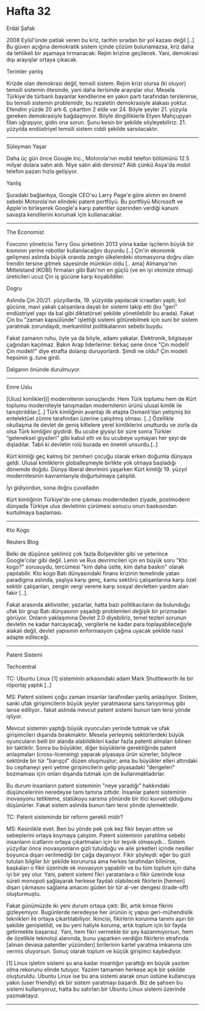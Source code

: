 # Hafta 32

Erdal Şafak

2008 Eylül'ünde patlak veren bu kriz, tarihin sıradan bir yol kazası
değil [..] Bu güven açığına demokratik sistem içinde çözüm
bulunamazsa, kriz daha da tehlikeli bir aşamaya tırmanacak: Rejim
krizine geçilecek. Yani, demokrasi dışı arayışlar ortaya çıkacak.

Terimler yanlış

Krizde olan demokrasi değil, temsili sistem. Rejim krizi olursa (ki
oluyor) temsili sistemin ötesinde, yani daha ilerisinde arayışlar
olur. Mesela Türkiye'de türbanlı bayanlar kendilerine en yakın parti
tarafından terslenirse, bu temsili sistemin problemidir, bu rezaletin
demokrasiyle alakası yoktur. Efendim yüzde 20 artı 6, çıkarttım 2 elde
var 24. Böyle şeyler 21. yüzyıla gereken demokrasiyle
bağdaşmıyor. Böyle dingilliklerle Etyen Mahçupyan filan uğraşıyor,
gidin ona sorun. Şunu kesin bir şekilde söyleyebiliriz: 21. yüzyılda
endüstriyel temsili sistem ciddi şekilde sarsılacaktır.

---

Süleyman Yaşar

Daha üç gün önce Google Inc., Motorola'nın mobil telefon bölümünü 12.5
milyar dolara satın aldı. Niye satın aldı dersiniz? Aldı çünkü Asya'da
mobil telefon pazarı hızla gelişiyor.

Yanlış

Şuradaki bağlantıya, Google CEO'su Larry Page'e göre alımın en önemli
sebebi Motorola'nın elindeki patent portföyü. Bu portföyü Microsoft ve
Apple'ın birleşerek Google'a karşı patentler üzerinden verdiği kanuni
savaşta kendilerini korumak için kullanacaklar.

---

The Economist

Foxconn yöneticisi Terry Gou şirketinin 2013 yılına kadar işçilerin
büyük bir kısmının yerine robotlar kullanılacağını duyurdu [..] Çin'in
ekonomik gelişmesi aslında büyük oranda zengin ülkelerdeki otomasyona
doğru olan trendin tersine gitmek sayesinde mümkün oldu [.. ama]
Almanya'nın Mittelstand (KOBİ) firmaları gibi Batı'nın en güçlü (ve en
iyi otomize olmuş) üreticileri ucuz Çin iş gücüne karşı koyabildiler.

Dogru

Aslında Çin 20/21. yüzyıllarda, 19. yüzyılda yapılacak icraatları
yaptı, kol gücüne, mavi yakalı çalışanlara dayalı bir sistemi takip
etti (bu "geri" endüstriyel yapı da bal gibi diktatörsel şekilde
yönetilebilir bu arada). Fakat Çin bu "zaman kapsülünde" işlettiği
sistemi götürebilmek için suni bir sistem yaratmak zorundaydı,
merkantilist politikalarının sebebi buydu.

Fakat zamanın ruhu, öyle ya da böyle, adamı yakalar. Elektronik,
bilgisayar çağından kaçılmaz. Bakın Arap liderlerine: birkaç sene önce
"Çin modeli! Çin modeli!" diye etrafta dolanıp duruyorlardı. Şimdi ne
oldu? Çin modeli hepsinin g..tune girdi.

Dalganın önünde durulmuyor.

---

Emre Uslu

[Ulus] kimlikler[i] modernitenin sonuçlarıdır. Hem Türk toplumu hem de
Kürt toplumu moderniteyle tanışmadan modernitenin ürünü ulusal kimlik
ile tanıştırıldılar.[..] Türk kimliğinin avantajı ilk etapta
Osmanlı’dan yetişmiş bir entelektüel zümre tarafından üzerine
çalışılmış olması. [..] Özellikle okullaşma ile devlet de geniş
kitlelere yerel kimliklerini unutturdu ve zorla da olsa Türk kimliğini
giydirdi. Bu ucube giysiyi bir süre sonra Türkler “geleneksel
giysileri” gibi kabul etti ve bu ucubeye uymayan her şeyi de
dışladılar. Tabii ki devletin rolü burada en önemli unsurdu.[..]

Kürt kimliği geç kalmış bir zemheri çocuğu olarak erken doğumla
dünyaya geldi. Ulusal kimliklerin globalleşmeyle birlikte yok olmaya
başladığı dönemde doğdu. Dünya liberal devrimini yaşarken Kürt kimliği
19. yüzyıl modernitesinin kavramlarıyla doğurtulmaya çalışıldı.

İyi gidiyordun, sona doğru çuvalladın

Kürt kimliğinin Türkiye'de one çıkması moderniteden ziyade, postmodern
dünyada Türkiye ulus devletinin çürümesi sonucu onun baskısından
kurtulmaya başlaması.

---

Kto Kogo

Reuters Blog

Belki de düşünce şeklimiz çok fazla Bolşevikler gibi ve yeterince
Google'cılar gibi değil. Lenin ve Rus devrimcileri için en büyük soru
"Kto kogo?" sorusuydu, tercümesi "kim daha üstte, kim daha baskın"
olarak yapılabilir. Kto kogo Batı dünyasındaki finans krizinin
temelinde yatan paradigma aslında, yaşlıya karşı genç, kamu sektörü
çalışanlarına karşı özel sektör çalışanları, zengin vergi verene karşı
sosyal devletten yardım alan fakir [..].

Fakat arasında aktivistler, yazarlar, hatta bazı politikacıların da
bulunduğu ufak bir grup Batı dünyasının yaşadığı problemleri değişik
bir prizmadan görüyor. Onların yaklaşımına Devlet 2.0 diyebiliriz,
temel tezleri sorunun devletin ne kadar harcayacağı, vergilerle ne
kadar para toplayabileceğiyle alakalı değil, devlet yapısının
enformasyon çağına uyacak şekilde nasıl adapte edileceği.

---

Patent Sistemi

Techcentral

TC: Ubuntu Linux [1] sisteminin arkasındaki adam Mark Shuttleworth ile
bir röportaj yaptık [..]

MS: Patent sistemi çoğu zaman insanlar tarafından yanlış
anlaşılıyor. Sistem, sanki ufak girişimcilerin büyük şeyler
yaratmasına şans tanıyormuş gibi lanse ediliyor.. fakat aslında mevcut
patent sistemi bunun tam tersi yönde işliyor.

Mevcut sistemin yaptığı büyük oyuncuları yerinde tutmak ve ufak
girişimcileri dışarıda bırakmaktır. Mesela yerleşmiş sektörlerdeki
büyük oyuncuların belli bir alanda alabildikleri kadar fazla patenti
almaları bilinen bir taktiktir. Sonra bu büyükler, diğer büyüklerle
gerektiğinde patent anlaşmaları (cross-licensing) yaparak piyasaya
ürün sürerler, böylece sektörde bir tür "barışçıl" düzen oluşmuştur;
ama bu büyükler elleri altındaki bu cephaneyi yeni yetme
girişimcilerin gelip piyasadaki "dengeleri" bozmaması için onları
dışarıda tutmak için de kullanmaktadırlar.

Bu durum insanların patent sisteminin "neye yaradığı" hakkındaki
düşüncelerinin neredeyse tamı tamına zıttıdır. İnsanlar patent
sisteminin inovasyonu tetikleme, statükoyu sarsma yönünde bir itici
kuvvet olduğunu düşünürler. Fakat sistem aslında bunun tam tersi yönde
işlemektedir.

TC: Patent sisteminde bir reform gerekli midir?

MS: Kesinlikle evet. Ben bu yönde pek çok kez fikir beyan ettim ve
sebeplerini ortaya koymaya çalıştım. Patent sisteminin yaratılma
sebebi insanların icatlarını ortaya çıkartmaları için bir teşvik
olmasıydı... Sistem yüzyıllar önce inovasyonların gizli tutulduğu ve
aile şirketleri içinde nesiller boyunca dışarı verilmediği bir çağa
dayanıyor. Fikir şöyleydi: eğer bu gizli tutulan bilgiler bir şekilde
korunursa ama herkes tarafından bilinirse, başkaları o fikir üzerinde
ek inovasyon yapabilir ve bu tüm toplum için daha iyi bir şey
olur. Yani, patent sistemi fikri yaratanlara o fikir üzerinde kısa
süreli monopoli şağlayarak herkese faydalı olabilecek fikirlerin
[hemen] dışarı çıkmasını sağlama amacını güden bir tür al-ver dengesi
(trade-off) oluşturmuştu.

Fakat günümüzde iki yeni durum ortaya çıktı: Bir, artık kimse fikrini
gizleyemiyor. Bugünlerde neredeyse her ürünün iç yapısı
geri-mühendislik teknikleri ile ortaya çıkartılabiliyor. İkincisi,
fikirlerin korunma tanımı aşırı bir şekilde genişletildi, ve bu yeni
haliyle koruma, artık toplum için bir fayda getirmekte
başarısız. Yani, hem fikri vermekle bir şey kazanmıyorsun, hem de
özellikle teknoloji alanında, bunu yaparken verdiğin fikirlerin
etrafında [alınan devasa patentler yüzünden] birilerinin kartel
yaratma imkanına izin vermis oluyorsun. Sonuç olarak toplum ve küçük
girişimci kaybediyor.

[1] Linux işletim sistemi şu ana kadar insanlığın yarattığı en büyük
yazılım olma rekorunu elinde tutuyor. Yazılım tamamen herkese açık bir
şekilde oluşturuldu. Ubuntu Linux ise bu ana sistemi alarak onun
üstüne kullanıcıya yakın (user friendly) ek bir sistem yaratmayı
başardı. Biz de şahsen bu sistemi kullanıyoruz, hatta bu satırları bir
Ubuntu Linux sistemi üzerinde yazmaktayız.

---

